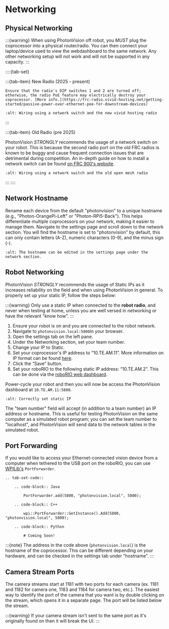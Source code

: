 # Networking

## Physical Networking

:::{warning}
When using PhotonVision off robot, you _MUST_ plug the coprocessor into a physical router/radio. You can then connect your laptop/device used to view the webdashboard to the same network. Any other networking setup will not work and will not be supported in any capacity.
:::

::::{tab-set}

:::{tab-item} New Radio (2025 - present)

```{danger}
Ensure that the radio's DIP switches 1 and 2 are turned off; otherwise, the radio PoE feature may electrically destroy your coprocessor. [More info.](https://frc-radio.vivid-hosting.net/getting-started/passive-power-over-ethernet-poe-for-downstream-devices)
```

```{image} images/networking-diagram-vividhosting.png
:alt: Wiring using a network switch and the new vivid hosting radio
```

:::

:::{tab-item} Old Radio (pre 2025)

PhotonVision _STRONGLY_ recommends the usage of a network switch on your robot. This is because the second radio port on the old FRC radios is known to be buggy and cause frequent connection issues that are detrimental during competition. An in-depth guide on how to install a network switch can be found [on FRC 900's website](https://zebracorns.org/blog/ZebraSwitch/).

```{image} images/networking-diagram.png
:alt: Wiring using a network switch and the old open mesh radio
```

:::
::::

## Network Hostname

Rename each device from the default "photonvision" to a unique hostname (e.g., "Photon-OrangePi-Left" or "Photon-RPi5-Back"). This helps differentiate multiple coprocessors on your network, making it easier to manage them. Navigate to the settings page and scroll down to the network section. You will find the hostname is set to "photonvision" by default, this can only contain letters (A-Z), numeric characters (0-9), and the minus sign (-).

```{image} images/editHostname.png
:alt: The hostname can be edited in the settings page under the network section.
```

## Robot Networking

PhotonVision _STRONGLY_ recommends the usage of Static IPs as it increases reliability on the field and when using PhotonVision in general. To properly set up your static IP, follow the steps below:

:::{warning}
Only use a static IP when connected to the **robot radio**, and never when testing at home, unless you are well versed in networking or have the relevant "know how".
:::

1. Ensure your robot is on and you are connected to the robot network.
2. Navigate to `photonvision.local:5800`in your browser.
3. Open the settings tab on the left pane.
4. Under the Networking section, set your team number.
5. Change your IP to Static.
6. Set your coprocessor's IP address to “10.TE.AM.11”. More information on IP format can be found [here](https://docs.wpilib.org/en/stable/docs/networking/networking-introduction/ip-configurations.html#on-the-field-static-configuration).
7. Click the “Save” button.
8. Set your roboRIO to the following static IP address: “10.TE.AM.2”. This can be done via the [roboRIO web dashboard](https://docs.wpilib.org/en/stable/docs/software/roborio-info/roborio-web-dashboard.html#roborio-web-dashboard).

Power-cycle your robot and then you will now be access the PhotonVision dashboard at `10.TE.AM.11:5800`.

```{image} images/static.png
:alt: Correctly set static IP
```
The "team number" field will accept (in addition to a team number) an IP address or hostname. This is useful for testing PhotonVision on the same computer as a simulated robot program;
you can set the team number to "localhost", and PhotonVision will send data to the network tables in the simulated robot.

## Port Forwarding

If you would like to access your Ethernet-connected vision device from a computer when tethered to the USB port on the roboRIO, you can use [WPILib's](https://docs.wpilib.org/en/stable/docs/networking/networking-utilities/portforwarding.html) `PortForwarder`.

```{eval-rst}
.. tab-set-code::

    .. code-block:: Java

        PortForwarder.add(5800, "photonvision.local", 5800);

    .. code-block:: C++

        wpi::PortForwarder::GetInstance().Add(5800, "photonvision.local", 5800);

    .. code-block:: Python

        # Coming Soon!
```

:::{note}
The address in the code above (`photonvision.local`) is the hostname of the coprocessor. This can be different depending on your hardware, and can be checked in the settings tab under "hostname".
:::

## Camera Stream Ports

The camera streams start at 1181 with two ports for each camera (ex. 1181 and 1182 for camera one, 1183 and 1184 for camera two, etc.). The easiest way to identify the port of the camera that you want is by double clicking on the stream, which opens it in a separate page. The port will be listed below the stream.

:::{warning}
If your camera stream isn't sent to the same port as it's originally found on then it will break the UI.
:::
